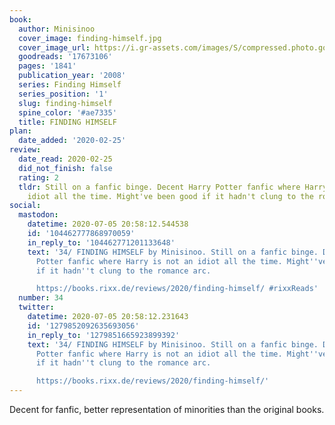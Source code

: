 ```yaml
---
book:
  author: Minisinoo
  cover_image: finding-himself.jpg
  cover_image_url: https://i.gr-assets.com/images/S/compressed.photo.goodreads.com/books/1398146854l/17673106._SX98_.jpg
  goodreads: '17673106'
  pages: '1841'
  publication_year: '2008'
  series: Finding Himself
  series_position: '1'
  slug: finding-himself
  spine_color: '#ae7335'
  title: FINDING HIMSELF
plan:
  date_added: '2020-02-25'
review:
  date_read: 2020-02-25
  did_not_finish: false
  rating: 2
  tldr: Still on a fanfic binge. Decent Harry Potter fanfic where Harry is not an
    idiot all the time. Might've been good if it hadn't clung to the romance arc.
social:
  mastodon:
    datetime: 2020-07-05 20:58:12.544538
    id: '104462777868970059'
    in_reply_to: '104462771201133648'
    text: '34/ FINDING HIMSELF by Minisinoo. Still on a fanfic binge. Decent Harry
      Potter fanfic where Harry is not an idiot all the time. Might''ve been good
      if it hadn''t clung to the romance arc.

      https://books.rixx.de/reviews/2020/finding-himself/ #rixxReads'
  number: 34
  twitter:
    datetime: 2020-07-05 20:58:12.231643
    id: '1279852092635693056'
    in_reply_to: '1279851665923899392'
    text: '34/ FINDING HIMSELF by Minisinoo. Still on a fanfic binge. Decent Harry
      Potter fanfic where Harry is not an idiot all the time. Might''ve been good
      if it hadn''t clung to the romance arc.

      https://books.rixx.de/reviews/2020/finding-himself/'
---
```


Decent for fanfic, better representation of minorities than the original books.
